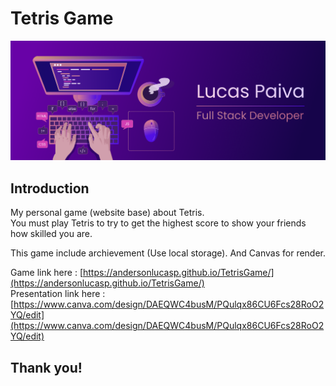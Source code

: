 # Tetris Game

![capa github](https://github.com/andersonlucasp/andersonlucasp/blob/main/images/Capa_github.png)  

## Introduction

My personal game (website base) about Tetris.<br>
You must play Tetris to try to get the highest score to show your friends how skilled you are.

This game include archievement (Use local storage).
And Canvas for render.

Game link here : [https://andersonlucasp.github.io/TetrisGame/](https://andersonlucasp.github.io/TetrisGame/)<br>
Presentation link here : [https://www.canva.com/design/DAEQWC4busM/PQulqx86CU6Fcs28RoO2YQ/edit](https://www.canva.com/design/DAEQWC4busM/PQulqx86CU6Fcs28RoO2YQ/edit)

## Thank you!
